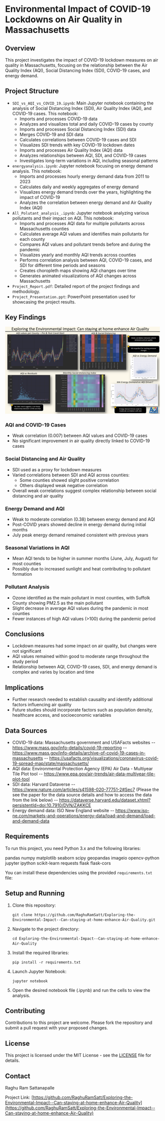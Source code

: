 # Environmental Impact of COVID-19 Lockdowns on Air Quality in Massachusetts

## Overview

This project investigates the impact of COVID-19 lockdown measures on air quality in Massachusetts, focusing on the relationship between the Air Quality Index (AQI), Social Distancing Index (SDI), COVID-19 cases, and energy demand.

## Project Structure

- `SDI_vs_AQI_vs_COVID_19.ipynb`: Main Jupyter notebook containing the analysis of Social Distancing Index (SDI), Air Quality Index (AQI), and COVID-19 cases. This notebook:
  - Imports and processes COVID-19 data
  - Analyzes and visualizes total and daily COVID-19 cases by county
  - Imports and processes Social Distancing Index (SDI) data
  - Merges COVID-19 and SDI data
  - Calculates correlations between COVID-19 cases and SDI
  - Visualizes SDI trends with key COVID-19 lockdown dates
  - Imports and processes Air Quality Index (AQI) data
  - Analyzes relationships between AQI, SDI, and COVID-19 cases
  - Investigates long-term variations in AQI, including seasonal patterns
- `energyanalysis.ipynb`: Jupyter notebook focusing on energy demand analysis. This notebook:
  - Imports and processes hourly energy demand data from 2011 to 2023
  - Calculates daily and weekly aggregates of energy demand
  - Visualizes energy demand trends over the years, highlighting the impact of COVID-19
  - Analyzes the correlation between energy demand and Air Quality Index (AQI)
- `All_Polutant_analysis_.ipynb`: Jupyter notebook analyzing various pollutants and their impact on AQI. This notebook:
  - Imports and processes AQI data for multiple pollutants across Massachusetts counties
  - Calculates average AQI values and identifies main pollutants for each county
  - Compares AQI values and pollutant trends before and during the pandemic
  - Visualizes yearly and monthly AQI trends across counties
  - Performs correlation analysis between AQI, COVID-19 cases, and SDI for different time periods and seasons
  - Creates choropleth maps showing AQI changes over time
  - Generates animated visualizations of AQI changes across Massachusetts
- `Project_Report.pdf`: Detailed report of the project findings and methodology.
- `Project_Presentation.ppt`: PowerPoint presentation used for showcasing the project results.

## Key Findings

![Project Poster](Poster.png)

### AQI and COVID-19 Cases
- Weak correlation (0.007) between AQI values and COVID-19 cases
- No significant improvement in air quality directly linked to COVID-19 cases

### Social Distancing and Air Quality
- SDI used as a proxy for lockdown measures
- Varied correlations between SDI and AQI across counties:
  - Some counties showed slight positive correlation
  - Others displayed weak negative correlation
- Overall weak correlations suggest complex relationship between social distancing and air quality

### Energy Demand and AQI
- Weak to moderate correlation (0.38) between energy demand and AQI
- Post-COVID years showed decline in energy demand during initial months
- July peak energy demand remained consistent with previous years

### Seasonal Variations in AQI
- Mean AQI tends to be higher in summer months (June, July, August) for most counties
- Possibly due to increased sunlight and heat contributing to pollutant formation

### Pollutant Analysis
- Ozone identified as the main pollutant in most counties, with Suffolk County showing PM2.5 as the main pollutant
- Slight decrease in average AQI values during the pandemic in most counties
- Fewer instances of high AQI values (>100) during the pandemic period

## Conclusions

- Lockdown measures had some impact on air quality, but changes were not significant
- AQI values remained within good to moderate range throughout the study period
- Relationship between AQI, COVID-19 cases, SDI, and energy demand is complex and varies by location and time

## Implications

- Further research needed to establish causality and identify additional factors influencing air quality
- Future studies should incorporate factors such as population density, healthcare access, and socioeconomic variables

## Data Sources

- COVID-19 data: Massachusetts government and USAFacts websites 
  -- https://www.mass.gov/info-details/covid-19-reporting
  -- https://www.mass.gov/info-details/archive-of-covid-19-cases-in-massachusetts
  -- https://usafacts.org/visualizations/coronavirus-covid-19-spread-map/state/massachusetts/
- AQI data: Environmental Protection Agency (EPA) Air Data - Multiyear Tile Plot tool
  -- https://www.epa.gov/air-trends/air-data-multiyear-tile-plot-tool
- SDI data: Harvard Dataverse
  -- https://www.nature.com/articles/s41598-020-77751-2#Sec7 (Please the see the paper for the data source details and how to access the data from the link below)
  -- https://dataverse.harvard.edu/dataset.xhtml?persistentId=doi:10.7910/DVN/ZAKKCE
- Energy demand data: ISO New England website
  -- https://www.iso-ne.com/markets-and-operations/energy-data/load-and-demand/load-and-demand-data
## Requirements

To run this project, you need Python 3.x and the following libraries:

pandas
numpy
matplotlib
seaborn
scipy
geopandas
imageio
opencv-python
jupyter
ipython
scikit-learn
requests
flask
flask-cors


You can install these dependencies using the provided `requirements.txt` file:



## Setup and Running

1. Clone this repository:
   ```
   git clone https://github.com/RaghuRamSatt/Exploring-the-Environmental-Impact--Can-staying-at-home-enhance-Air-Quality.git
   ```
2. Navigate to the project directory:
   ```
   cd Exploring-the-Environmental-Impact--Can-staying-at-home-enhance-Air-Quality
   ```
3. Install the required libraries:
   ```
   pip install -r requirements.txt
   ```
4. Launch Jupyter Notebook:
   ```
   jupyter notebook
   ```
5. Open the desired notebook file (.ipynb) and run the cells to view the analysis.

## Contributing

Contributions to this project are welcome. Please fork the repository and submit a pull request with your proposed changes.

## License

This project is licensed under the MIT License - see the [LICENSE](LICENSE) file for details.

## Contact

Raghu Ram Sattanapalle

Project Link: [https://github.com/RaghuRamSatt/Exploring-the-Environmental-Impact--Can-staying-at-home-enhance-Air-Quality](https://github.com/RaghuRamSatt/Exploring-the-Environmental-Impact--Can-staying-at-home-enhance-Air-Quality)